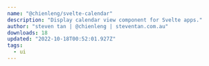 ```yaml
---
name: "@chienleng/svelte-calendar"
description: "Display calendar view component for Svelte apps."
author: "steven tan | @chienleng | steventan.com.au"
downloads: 18
updated: "2022-10-18T00:52:01.927Z"
tags: 
  - ui
---
```

